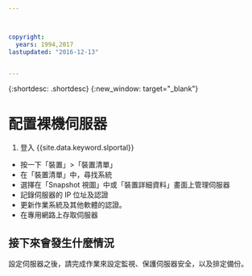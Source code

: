 ```yaml
---



copyright:
  years: 1994,2017
lastupdated: "2016-12-13"


---
```


{:shortdesc: .shortdesc}
{:new_window: target="_blank"}

# 配置裸機伺服器

1. 登入 {{site.data.keyword.slportal}}
* 按一下「裝置」>「裝置清單」
* 在「裝置清單」中，尋找系統
* 選擇在「Snapshot 視圖」中或「裝置詳細資料」畫面上管理伺服器
* 記錄伺服器的 IP 位址及認證
* 更新作業系統及其他軟體的認證。
* 在專用網路上存取伺服器
## 接下來會發生什麼情況
設定伺服器之後，請完成作業來設定監視、保護伺服器安全，以及排定備份。
